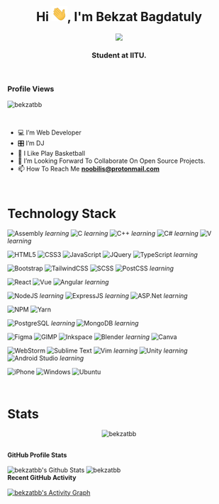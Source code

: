
<h1 align="center">Hi <img width="35" src="https://github.com/1999AZZAR/1999AZZAR/blob/main/resources/img/waving.gif">, I'm Bekzat Bagdatuly</h1>
<center><img align="center" src="https://readme-typing-svg.herokuapp.com?color=42B883&background=35495E00&lines=I+want+to+master+all+techniques+;to+understand+the+truth+of+this+;world.+-+Orochimaru"></center>
<h3 align="center">Student at IITU.</h3>

<br>

<p align="left"> 
	<h3>Profile Views</h3> 
	<img src="https://komarev.com/ghpvc/?username=bekzatbb&label=Profile%20views&color=42b883&style=flat" alt="bekzatbb" /> 
</p>

<br>

<p>
	<!--- <img align="right" src="https://github.com/Adam-pw/Adam-pw/blob/main/animation_500_kxa883sd.gif" alt="bekzatbb" /> -->
</p>

- 💻 I’m Web Developer
- 🎛️ I’m DJ
- 🏀 I Like Play Basketball
- 👥 I’m Looking Forward To Collaborate On Open Source Projects.
- 📫 How To Reach Me **noobilis@protonmail.com**

<br>

<h1>Technology Stack</h1>

![Assembly]() *learning*
![C](https://img.shields.io/badge/C-00599C?style=for-the-badge&logo=c&logoColor=white) *learning*
![C++](https://img.shields.io/badge/C%2B%2B-00599C?style=for-the-badge&logo=c%2B%2B&logoColor=white) *learning*
![C#]() *learning*
![V]() *learning*

![HTML5](https://img.shields.io/badge/html5-%23E34F26.svg?style=for-the-badge&logo=html5&logoColor=white) 
![CSS3](https://img.shields.io/badge/css3-%231572B6.svg?style=for-the-badge&logo=css3&logoColor=white) 
![JavaScript](https://img.shields.io/badge/javascript-%23323330.svg?style=for-the-badge&logo=javascript&logoColor=%23F7DF1E) 
![JQuery](https://img.shields.io/badge/jQuery-0769AD?style=for-the-badge&logo=jquery&logoColor=white)
![TypeScript]() *learning*

![Bootstrap]()
![TailwindCSS](https://img.shields.io/badge/tailwindcss-%2338B2AC.svg?style=for-the-badge&logo=tailwind-css&logoColor=white) 
![SCSS](https://img.shields.io/badge/Sass-CC6699?style=for-the-badge&logo=sass&logoColor=white)
![PostCSS]() *learning*

![React]()
![Vue]()
![Angular]() *learning*

![NodeJS](https://img.shields.io/badge/node.js-6DA55F?style=for-the-badge&logo=node.js&logoColor=white) *learning*
![ExpressJS](https://img.shields.io/badge/Express.js-000000?style=for-the-badge&logo=express&logoColor=white) *learning*
![ASP.Net]() *learning*

![NPM](https://img.shields.io/badge/NPM-%23000000.svg?style=for-the-badge&logo=npm&logoColor=white) 
![Yarn](https://img.shields.io/badge/yarn-%232C8EBB.svg?style=for-the-badge&logo=yarn&logoColor=white)

![PostgreSQL]() *learning*
![MongoDB](https://img.shields.io/badge/MongoDB-%234ea94b.svg?style=for-the-badge&logo=mongodb&logoColor=white) *learning*

![Figma]()
![GIMP]()
![Inkspace]()
![Blender]() *learning*
![Canva](https://img.shields.io/badge/Canva-%2300C4CC.svg?style=for-the-badge&logo=Canva&logoColor=white) 

![WebStorm]()
![Sublime Text](https://img.shields.io/badge/sublime_text-%23575757.svg?&style=for-the-badge&logo=sublime-text&logoColor=important)
![Vim]() *learning*
![Unity]() *learning*
![Android Studio](https://img.shields.io/badge/Android_Studio-3DDC84?style=for-the-badge&logo=android-studio&logoColor=white) *learning*

![iPhone](https://img.shields.io/badge/iPhone-3DDC84?style=for-the-badge&logo=ios&logoColor=white)
![Windows](https://img.shields.io/badge/Windows-0078D6?style=for-the-badge&logo=windows&logoColor=white)
![Ubuntu](https://img.shields.io/badge/Ubuntu-E95420?style=for-the-badge&logo=ubuntu&logoColor=white)

<br>

<h1>Stats</h1>

<p align="center">
	<img src="https://github-readme-streak-stats.herokuapp.com/?user=bekzatbb&theme=vue-dark" alt="bekzatbb" />
</p>

<br>

<summary><b>GitHub Profile Stats</b></summary>

<br/>

<img alt="bekzatbb's Github Stats" src="https://github-readme-stats.vercel.app/api?username=bekzatbb&show_icons=true&count_private=true&theme=vue-dark" height="192px"/>
	
<img src="https://github-readme-stats.vercel.app/api/top-langs?username=bekzatbb&langs_count=10&show_icons=true&locale=en&layout=compact&theme=vue-dark" alt="bekzatbb" height="192px"/>

<br/>

  <summary><b>Recent GitHub Activity</b></summary>
  <br/>
   <a href="https://github.com/bekzatbb"><img alt="bekzatbb's Activity Graph" src="https://activity-graph.herokuapp.com/graph?username=bekzatbb&bg_color=35495e&color=42b883&line=42b883&point=0fffff&area=true&hide_border=true" /></a>
  <br/>
